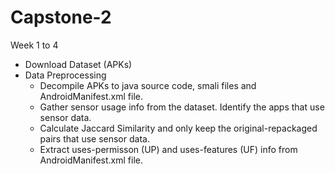 # Capstone-2

Week 1 to 4
* Download Dataset (APKs)
* Data Preprocessing
  * Decompile APKs to java source code, smali files and AndroidManifest.xml file.
  * Gather sensor usage info from the dataset. Identify the apps that use sensor data.
  * Calculate Jaccard Similarity and only keep the original-repackaged pairs that use sensor data.
  * Extract uses-permisson (UP) and uses-features (UF) info from AndroidManifest.xml file.
